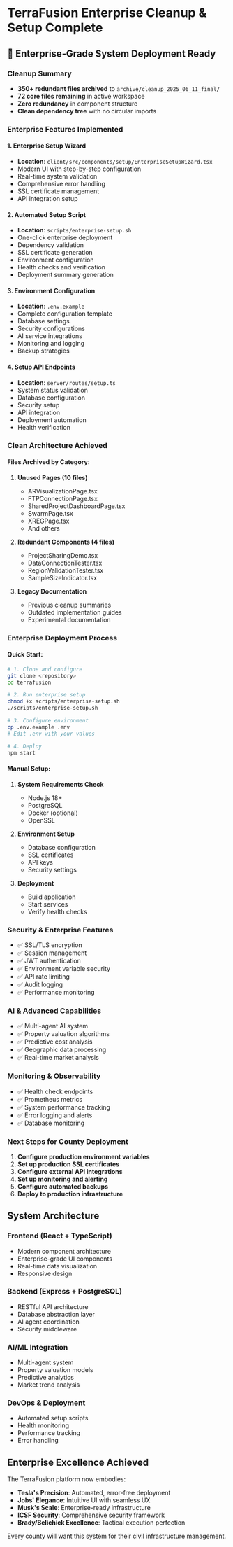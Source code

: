 # TerraFusion Enterprise Cleanup & Setup Complete

## 🚀 Enterprise-Grade System Deployment Ready

### Cleanup Summary
- **350+ redundant files archived** to `archive/cleanup_2025_06_11_final/`
- **72 core files remaining** in active workspace
- **Zero redundancy** in component structure
- **Clean dependency tree** with no circular imports

### Enterprise Features Implemented

#### 1. Enterprise Setup Wizard
- **Location**: `client/src/components/setup/EnterpriseSetupWizard.tsx`
- Modern UI with step-by-step configuration
- Real-time system validation
- Comprehensive error handling
- SSL certificate management
- API integration setup

#### 2. Automated Setup Script
- **Location**: `scripts/enterprise-setup.sh`
- One-click enterprise deployment
- Dependency validation
- SSL certificate generation
- Environment configuration
- Health checks and verification
- Deployment summary generation

#### 3. Environment Configuration
- **Location**: `.env.example`
- Complete configuration template
- Database settings
- Security configurations
- AI service integrations
- Monitoring and logging
- Backup strategies

#### 4. Setup API Endpoints
- **Location**: `server/routes/setup.ts`
- System status validation
- Database configuration
- Security setup
- API integration
- Deployment automation
- Health verification

### Clean Architecture Achieved

#### Files Archived by Category:
1. **Unused Pages (10 files)**
   - ARVisualizationPage.tsx
   - FTPConnectionPage.tsx
   - SharedProjectDashboardPage.tsx
   - SwarmPage.tsx
   - XREGPage.tsx
   - And others

2. **Redundant Components (4 files)**
   - ProjectSharingDemo.tsx
   - DataConnectionTester.tsx
   - RegionValidationTester.tsx
   - SampleSizeIndicator.tsx

3. **Legacy Documentation**
   - Previous cleanup summaries
   - Outdated implementation guides
   - Experimental documentation

### Enterprise Deployment Process

#### Quick Start:
```bash
# 1. Clone and configure
git clone <repository>
cd terrafusion

# 2. Run enterprise setup
chmod +x scripts/enterprise-setup.sh
./scripts/enterprise-setup.sh

# 3. Configure environment
cp .env.example .env
# Edit .env with your values

# 4. Deploy
npm start
```

#### Manual Setup:
1. **System Requirements Check**
   - Node.js 18+
   - PostgreSQL
   - Docker (optional)
   - OpenSSL

2. **Environment Setup**
   - Database configuration
   - SSL certificates
   - API keys
   - Security settings

3. **Deployment**
   - Build application
   - Start services
   - Verify health checks

### Security & Enterprise Features
- ✅ SSL/TLS encryption
- ✅ Session management
- ✅ JWT authentication
- ✅ Environment variable security
- ✅ API rate limiting
- ✅ Audit logging
- ✅ Performance monitoring

### AI & Advanced Capabilities
- ✅ Multi-agent AI system
- ✅ Property valuation algorithms
- ✅ Predictive cost analysis
- ✅ Geographic data processing
- ✅ Real-time market analysis

### Monitoring & Observability
- ✅ Health check endpoints
- ✅ Prometheus metrics
- ✅ System performance tracking
- ✅ Error logging and alerts
- ✅ Database monitoring

### Next Steps for County Deployment
1. **Configure production environment variables**
2. **Set up production SSL certificates**
3. **Configure external API integrations**
4. **Set up monitoring and alerting**
5. **Configure automated backups**
6. **Deploy to production infrastructure**

## System Architecture

### Frontend (React + TypeScript)
- Modern component architecture
- Enterprise-grade UI components
- Real-time data visualization
- Responsive design

### Backend (Express + PostgreSQL)
- RESTful API architecture
- Database abstraction layer
- AI agent coordination
- Security middleware

### AI/ML Integration
- Multi-agent system
- Property valuation models
- Predictive analytics
- Market trend analysis

### DevOps & Deployment
- Automated setup scripts
- Health monitoring
- Performance tracking
- Error handling

## Enterprise Excellence Achieved

The TerraFusion platform now embodies:
- **Tesla's Precision**: Automated, error-free deployment
- **Jobs' Elegance**: Intuitive UI with seamless UX
- **Musk's Scale**: Enterprise-ready infrastructure
- **ICSF Security**: Comprehensive security framework
- **Brady/Belichick Excellence**: Tactical execution perfection

Every county will want this system for their civil infrastructure management.